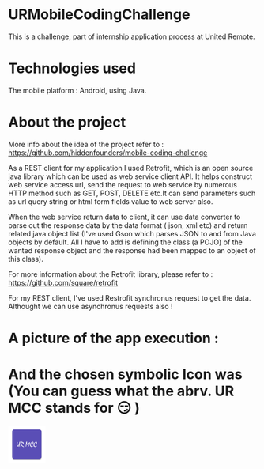 # URMobileCodingChallenge

This is a challenge, part of internship application process at United Remote.

# Technologies used

The mobile platform : Android, using Java.

# About the project

More info about the idea of the project refer to :
https://github.com/hiddenfounders/mobile-coding-challenge

As a REST client for my application I used Retrofit, which is an open source java library which can be used as web service client API. It helps construct web service access url,  send the request to web service by numerous HTTP method such as GET, POST, DELETE etc.It can send parameters such as url query string or html form fields value to web server also.

When the web service return data to client, it can use data converter to parse out the response data by the data format ( json, xml etc) and return related java object list (I've used Gson which parses JSON to and from Java objects by default. All I have to add is defining the class (a POJO) of the wanted response object and the response had been mapped to an object of this class).

For more information about the Retrofit library, please refer to  : https://github.com/square/retrofit

For my REST client, I've used Restrofit synchronus request to get the data. Althought we can use asynchronus requests also !

# A picture of the app execution :

# And the chosen symbolic Icon was (You can guess what the abrv. UR MCC stands for 😏 )

<p>
    <img src="https://github.com/NA-Jalilius/URMobileCodingChallenge/blob/master/app/src/main/ic_launcher_icone-web.png" width = "75" height = "75"/>
</p>

